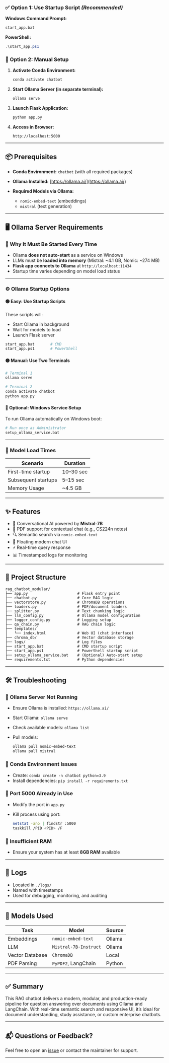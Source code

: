 
### ✅ Option 1: Use Startup Script *(Recommended)*

**Windows Command Prompt:**
```bash
start_app.bat
````

**PowerShell:**

```powershell
.\start_app.ps1
```

### 🔧 Option 2: Manual Setup

1. **Activate Conda Environment:**

   ```bash
   conda activate chatbot
   ```

2. **Start Ollama Server (in separate terminal):**

   ```bash
   ollama serve
   ```

3. **Launch Flask Application:**

   ```bash
   python app.py
   ```

4. **Access in Browser:**

   ```
   http://localhost:5000
   ```

---

## 📦 Prerequisites

* **Conda Environment:** `chatbot` (with all required packages)
* **Ollama Installed:** [https://ollama.ai/](https://ollama.ai/)
* **Required Models via Ollama:**

  * `nomic-embed-text` (embeddings)
  * `mistral` (text generation)

---

## 🖥️ Ollama Server Requirements

### 🔁 Why It Must Be Started Every Time

* Ollama **does not auto-start** as a service on Windows
* LLMs must be **loaded into memory** (Mistral: \~4.1 GB, Nomic: \~274 MB)
* **Flask app connects to Ollama** at `http://localhost:11434`
* Startup time varies depending on model load status

---

### ⚙️ Ollama Startup Options

#### 🟢 Easy: Use Startup Scripts

These scripts will:

* Start Ollama in background
* Wait for models to load
* Launch Flask server

```bash
start_app.bat       # CMD
start_app.ps1       # PowerShell
```

#### 🟡 Manual: Use Two Terminals

```bash
# Terminal 1
ollama serve

# Terminal 2
conda activate chatbot
python app.py
```

#### 🔵 Optional: Windows Service Setup

To run Ollama automatically on Windows boot:

```bash
# Run once as Administrator
setup_ollama_service.bat
```

---

### 🧠 Model Load Times

| Scenario            | Duration  |
| ------------------- | --------- |
| First-time startup  | 10–30 sec |
| Subsequent startups | 5–15 sec  |
| Memory Usage        | \~4.5 GB  |

---

## ✨ Features

* 🧠 Conversational AI powered by **Mistral-7B**
* 📄 PDF support for contextual chat (e.g., CS224n notes)
* 🔍 Semantic search via `nomic-embed-text`
* 💬 Floating modern chat UI
* ⚡ Real-time query response
* 📊 Timestamped logs for monitoring

---

## 📁 Project Structure

```
rag_chatbot_modular/
├── app.py                      # Flask entry point
├── chatbot.py                  # Core RAG logic
├── vectorstore.py              # ChromaDB operations
├── loaders.py                  # PDF/document loaders
├── splitter.py                 # Text chunking logic
├── llm_config.py               # Ollama model configuration
├── logger_config.py            # Logging setup
├── qa_chain.py                 # RAG chain logic
├── templates/
│   └── index.html              # Web UI (chat interface)
├── chroma_db/                  # Vector database storage
├── logs/                       # Log files
├── start_app.bat               # CMD startup script
├── start_app.ps1               # PowerShell startup script
├── setup_ollama_service.bat    # (Optional) Auto-start setup
└── requirements.txt            # Python dependencies
```

---

## 🛠️ Troubleshooting

### 🔴 Ollama Server Not Running

* Ensure Ollama is installed: `https://ollama.ai/`
* Start Ollama: `ollama serve`
* Check available models: `ollama list`
* Pull models:

  ```bash
  ollama pull nomic-embed-text  
  ollama pull mistral
  ```

### 🔴 Conda Environment Issues

* Create: `conda create -n chatbot python=3.9`
* Install dependencies: `pip install -r requirements.txt`

### 🔴 Port 5000 Already in Use

* Modify the port in `app.py`
* Kill process using port:

  ```bash
  netstat -ano | findstr :5000  
  taskkill /PID <PID> /F
  ```

### 🔴 Insufficient RAM

* Ensure your system has at least **8GB RAM** available

---

## 📜 Logs

* Located in `./logs/`
* Named with timestamps
* Used for debugging, monitoring, and auditing

---

## 🧠 Models Used

| Task            | Model                 | Source |
| --------------- | --------------------- | ------ |
| Embeddings      | `nomic-embed-text`    | Ollama |
| LLM             | `Mistral-7B-Instruct` | Ollama |
| Vector Database | `ChromaDB`            | Local  |
| PDF Parsing     | `PyPDF2`, LangChain   | Python |

---

## ✅ Summary

This RAG chatbot delivers a modern, modular, and production-ready pipeline for question answering over documents using Ollama and LangChain. With real-time semantic search and responsive UI, it’s ideal for document understanding, study assistance, or custom enterprise chatbots.

---

## 📬 Questions or Feedback?

Feel free to open an [issue](https://github.com/your-repo/issues) or contact the maintainer for support.

---

